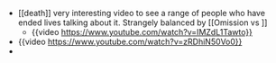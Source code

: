- [[death]] very interesting video to see a range of people who have ended lives talking about it. Strangely balanced by [[Omission vs ]]
	- {{video https://www.youtube.com/watch?v=IMZdL1Tawto}}
- {{video https://www.youtube.com/watch?v=zRDhiN50Vo0}}
-